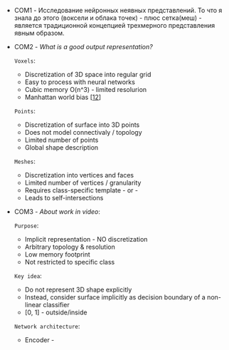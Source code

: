 - COM1 - Исследование нейронных неявных представлений. То что я знала до этого (воксели и облака точек) - плюс сетка(меш) - является традиционной концепцией трехмерного представления явным образом.

- COM2 - *What is a good output representation?*

  `Voxels`:

  - Discretization of 3D space into regular grid
  - Easy to process with neural networks
  - Cubic memory O(n^3) - limited resolurion
  - Manhattan world bias [[12](https://github.com/aktumar/3D_reconstruction/blob/main/additional_info/references.md#8)]

  `Points`: 

  - Discretization of surface into 3D points
  - Does not model connectivaly / topology
  - Limited number of points
  - Global shape description

  `Meshes`:

  - Discretization into vertices and faces
  - Limited number of vertices / granularity 
  - Requires class-specific template - or -
  - Leads to self-intersections

- COM3 - *About work in video*:

  `Purpose`:

  - Implicit representation - NO discretization
  - Arbitrary topology & resolution
  - Low memory footprint
  - Not restricted to specific class

  `Key idea`:

  - Do not represent 3D shape explicitly
  - Instead, consider surface implicitly as decision boundary of a non-linear classifier
  - [0, 1] - outside/inside

  `Network architecture`:

  - Encoder - 

